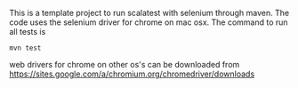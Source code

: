 This is a template project to run scalatest with selenium through
maven. The code uses the selenium driver for chrome on mac osx. 
The command to run all tests is 

    mvn test

web drivers for chrome on other os's can be downloaded from 
https://sites.google.com/a/chromium.org/chromedriver/downloads
